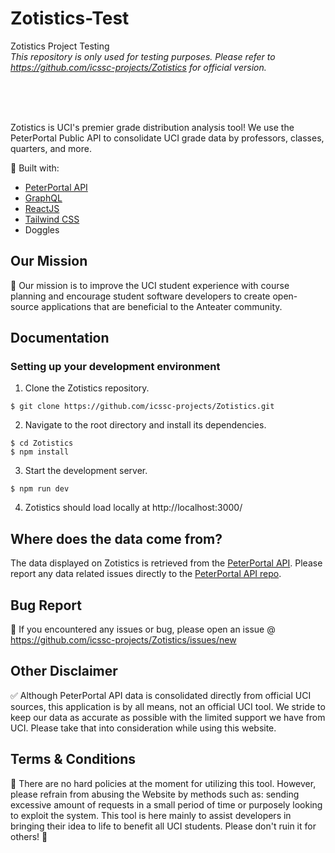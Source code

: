# Zotistics-Test
Zotistics Project Testing <br />
_This repository is only used for testing purposes. Please refer to https://github.com/icssc-projects/Zotistics for official version._ <br />

<br />
<br />
<br />


Zotistics is UCI's premier grade distribution analysis tool! We use the PeterPortal Public API to consolidate UCI grade data by professors, classes, quarters, and more.

🔨 Built with:

- [PeterPortal API](https://github.com/icssc-projects/peterportal-public-api)
- [GraphQL](https://graphql.org/)
- [ReactJS](https://reactjs.org/)
- [Tailwind CSS](https://tailwindcss.com/)
- Doggles

## Our Mission

🎇 Our mission is to improve the UCI student experience with course planning and encourage student software developers to create open-source applications that are beneficial to the Anteater community.

## Documentation

### Setting up your development environment

1. Clone the Zotistics repository.

```console
$ git clone https://github.com/icssc-projects/Zotistics.git
```

2. Navigate to the root directory and install its dependencies.

```console
$ cd Zotistics
$ npm install
```

3. Start the development server.

```console
$ npm run dev
```

4. Zotistics should load locally at http://localhost:3000/

## Where does the data come from?

The data displayed on Zotistics is retrieved from the [PeterPortal API](https://github.com/icssc-projects/peterportal-public-api). Please report any data related issues directly to the [PeterPortal API repo](https://github.com/icssc-projects/peterportal-public-api/issues).

## Bug Report

🐞 If you encountered any issues or bug, please open an issue @ https://github.com/icssc-projects/Zotistics/issues/new

## Other Disclaimer

✅ Although PeterPortal API data is consolidated directly from official UCI sources, this application is by all means, not an official UCI tool. We stride to keep our data as accurate as possible with the limited support we have from UCI. Please take that into consideration while using this website.

## Terms & Conditions

📜 There are no hard policies at the moment for utilizing this tool. However, please refrain from abusing the Website by methods such as: sending excessive amount of requests in a small period of time or purposely looking to exploit the system. This tool is here mainly to assist developers in bringing their idea to life to benefit all UCI students. Please don't ruin it for others! 🙂
